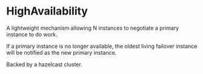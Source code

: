 # HighAvailability

A lightweight mechanism allowing N instances to negotiate a primary instance to do work. 

If a primary instance is no longer available, the oldest living failover instance will be notified as the new primary instance.

Backed by a hazelcast cluster.
